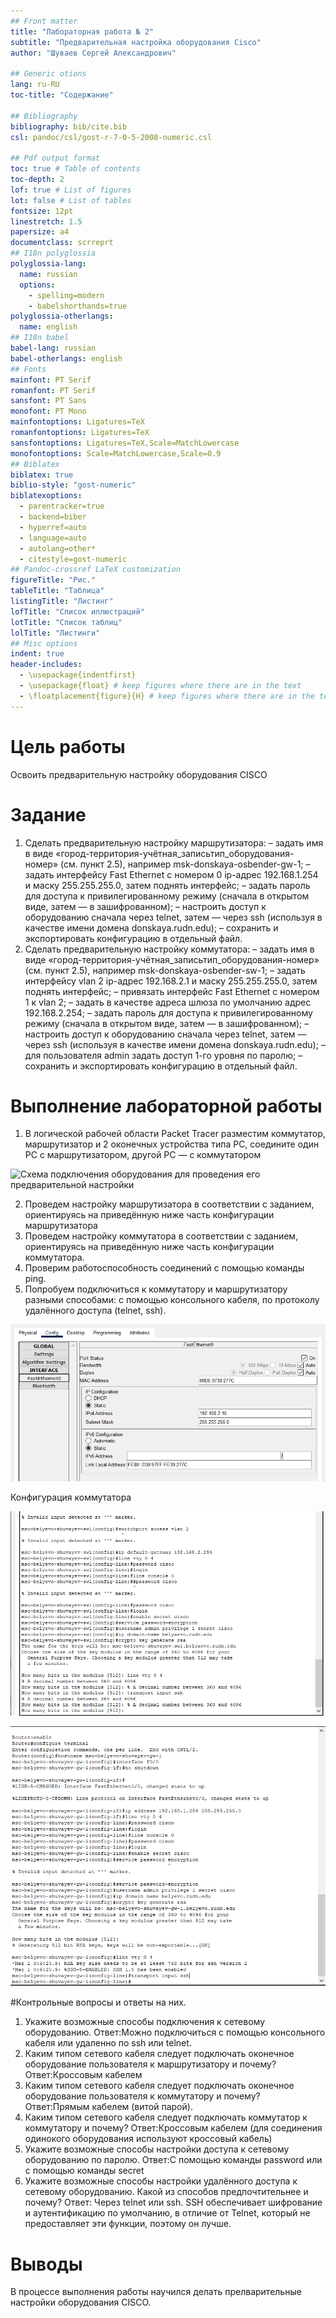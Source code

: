 ```yaml
---
## Front matter
title: "Лабораторная работа № 2"
subtitle: "Предварительная настройка оборудования Cisco"
author: "Шуваев Сергей Александрович"

## Generic otions
lang: ru-RU
toc-title: "Содержание"

## Bibliography
bibliography: bib/cite.bib
csl: pandoc/csl/gost-r-7-0-5-2008-numeric.csl

## Pdf output format
toc: true # Table of contents
toc-depth: 2
lof: true # List of figures
lot: false # List of tables
fontsize: 12pt
linestretch: 1.5
papersize: a4
documentclass: scrreprt
## I18n polyglossia
polyglossia-lang:
  name: russian
  options:
	- spelling=modern
	- babelshorthands=true
polyglossia-otherlangs:
  name: english
## I18n babel
babel-lang: russian
babel-otherlangs: english
## Fonts
mainfont: PT Serif
romanfont: PT Serif
sansfont: PT Sans
monofont: PT Mono
mainfontoptions: Ligatures=TeX
romanfontoptions: Ligatures=TeX
sansfontoptions: Ligatures=TeX,Scale=MatchLowercase
monofontoptions: Scale=MatchLowercase,Scale=0.9
## Biblatex
biblatex: true
biblio-style: "gost-numeric"
biblatexoptions:
  - parentracker=true
  - backend=biber
  - hyperref=auto
  - language=auto
  - autolang=other*
  - citestyle=gost-numeric
## Pandoc-crossref LaTeX customization
figureTitle: "Рис."
tableTitle: "Таблица"
listingTitle: "Листинг"
lofTitle: "Список иллюстраций"
lotTitle: "Список таблиц"
lolTitle: "Листинги"
## Misc options
indent: true
header-includes:
  - \usepackage{indentfirst}
  - \usepackage{float} # keep figures where there are in the text
  - \floatplacement{figure}{H} # keep figures where there are in the text
---
```


# Цель работы

Освоить предварительную настройку оборудования CISCO


# Задание
1. Сделать предварительную настройку маршрутизатора:
– задать имя в виде «город-территория-учётная_записьтип_оборудования-номер» (см. пункт 2.5), например
msk-donskaya-osbender-gw-1;
– задать интерфейсу Fast Ethernet с номером 0 ip-адрес 192.168.1.254
и маску 255.255.255.0, затем поднять интерфейс;
– задать пароль для доступа к привилегированному режиму (сначала
в открытом виде, затем — в зашифрованном);
– настроить доступ к оборудованию сначала через telnet, затем — через
ssh (используя в качестве имени домена donskaya.rudn.edu);
– сохранить и экспортировать конфигурацию в отдельный файл.
2. Сделать предварительную настройку коммутатора:
– задать имя в виде «город-территория-учётная_записьтип_оборудования-номер» (см. пункт 2.5), например
msk-donskaya-osbender-sw-1;
– задать интерфейсу vlan 2 ip-адрес 192.168.2.1 и маску 255.255.255.0,
затем поднять интерфейс;
– привязать интерфейс Fast Ethernet с номером 1 к vlan 2;
– задать в качестве адреса шлюза по умолчанию адрес 192.168.2.254;
– задать пароль для доступа к привилегированному режиму (сначала
в открытом виде, затем — в зашифрованном);
– настроить доступ к оборудованию сначала через telnet, затем — через
ssh (используя в качестве имени домена donskaya.rudn.edu);
– для пользователя admin задать доступ 1-го уровня по паролю;
– сохранить и экспортировать конфигурацию в отдельный файл.


# Выполнение лабораторной работы

1. В логической рабочей области Packet Tracer разместим коммутатор,
маршрутизатор и 2 оконечных устройства типа PC, соедините один PC
с маршрутизатором, другой PC — с коммутатором

![Схема подключения оборудования для проведения
его предварительной настройки](image/1.png)

2. Проведем настройку маршрутизатора в соответствии с заданием, ориентируясь на приведённую ниже часть конфигурации маршрутизатора 
3. Проведем настройку коммутатора в соответствии с заданием, ориентируясь
на приведённую ниже часть конфигурации коммутатора.
4. Проверим работоспособность соединений с помощью команды ping.
5. Попробуем подключиться к коммутатору и маршрутизатору разными способами: с помощью консольного кабеля, по протоколу удалённого доступа
(telnet, ssh).

![Настройка оконечных устройств типа PC](image/2.png)

Конфигурация коммутатора

![Конфигурация коммутатора](image/3.png)

![Конфигурация маршрутиризатора](image/4.png)

#Контрольные вопросы и ответы на них.

1. Укажите возможные способы подключения к сетевому оборудованию.
Ответ:Можно подключиться с помощью консольного кабеля или удаленно по ssh или telnet.
2. Каким типом сетевого кабеля следует подключать оконечное оборудование
пользователя к маршрутизатору и почему?
Ответ:Кроссовым кабелем
3. Каким типом сетевого кабеля следует подключать оконечное оборудование
пользователя к коммутатору и почему?
Ответ:Прямым кабелем (витой парой).
4. Каким типом сетевого кабеля следует подключать коммутатор к коммутатору и почему?
Ответ:Кроссовым кабелем (для соединения одинокого оборудования используют кроссовый кабель)
5. Укажите возможные способы настройки доступа к сетевому оборудованию
по паролю.
Ответ:С помощью команды password или с помощью команды secret
6. Укажите возможные способы настройки удалённого доступа к сетевому
оборудованию. Какой из способов предпочтительнее и почему?
Ответ:
Через telnet или ssh. SSH обеспечивает шифрование и аутентификацию по умолчанию, в отличие от Telnet, который не предоставляет эти функции, поэтому он лучше.

# Выводы

В процессе выполнения работы научился делать прелварительные настройки оборудования CISCO.